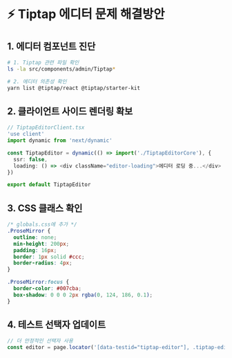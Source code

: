# ⚡ Tiptap 에디터 문제 해결방안

## 1. 에디터 컴포넌트 진단
```bash
# 1. Tiptap 관련 파일 확인
ls -la src/components/admin/Tiptap*

# 2. 에디터 의존성 확인
yarn list @tiptap/react @tiptap/starter-kit
```

## 2. 클라이언트 사이드 렌더링 확보
```typescript
// TiptapEditorClient.tsx
'use client'
import dynamic from 'next/dynamic'

const TiptapEditor = dynamic(() => import('./TiptapEditorCore'), {
  ssr: false,
  loading: () => <div className="editor-loading">에디터 로딩 중...</div>
})

export default TiptapEditor
```

## 3. CSS 클래스 확인
```css
/* globals.css에 추가 */
.ProseMirror {
  outline: none;
  min-height: 200px;
  padding: 16px;
  border: 1px solid #ccc;
  border-radius: 4px;
}

.ProseMirror:focus {
  border-color: #007cba;
  box-shadow: 0 0 0 2px rgba(0, 124, 186, 0.1);
}
```

## 4. 테스트 선택자 업데이트
```typescript
// 더 안정적인 선택자 사용
const editor = page.locator('[data-testid="tiptap-editor"], .tiptap-editor, .editor-content');
```